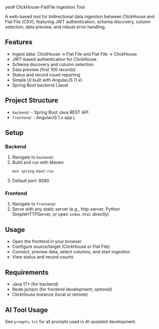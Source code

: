 yes# ClickHouse-FlatFile Ingestion Tool

A web-based tool for bidirectional data ingestion between ClickHouse and Flat File (CSV), featuring JWT authentication, schema discovery, column selection, data preview, and robust error handling.

## Features
- Ingest data: ClickHouse → Flat File and Flat File → ClickHouse
- JWT-based authentication for ClickHouse
- Schema discovery and column selection
- Data preview (first 100 records)
- Status and record count reporting
- Simple UI built with AngularJS (1.x)
- Spring Boot backend (Java)

## Project Structure
- `backend/` - Spring Boot Java REST API
- `frontend/` - AngularJS 1.x app
L
## Setup

### Backend
1. Navigate to `backend/`
2. Build and run with Maven:
   ```sh
   mvn spring-boot:run
   ```
3. Default port: 8080

### Frontend
1. Navigate to `frontend/`
2. Serve with any static server (e.g., http-server, Python SimpleHTTPServer, or open `index.html` directly)

## Usage
- Open the frontend in your browser
- Configure source/target (ClickHouse or Flat File)
- Connect, preview data, select columns, and start ingestion
- View status and record counts

## Requirements
- Java 17+ (for backend)
- Node.js/npm (for frontend development, optional)
- ClickHouse instance (local or remote)

## AI Tool Usage
See `prompts.txt` for all prompts used in AI-assisted development.

